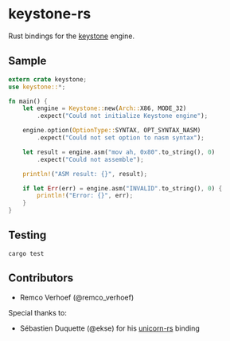 # keystone-rs
Rust bindings for the [keystone](http://www.keystone-engine.org/) engine.

## Sample
```rust
extern crate keystone;
use keystone::*;

fn main() {
    let engine = Keystone::new(Arch::X86, MODE_32)
        .expect("Could not initialize Keystone engine");

    engine.option(OptionType::SYNTAX, OPT_SYNTAX_NASM)
        .expect("Could not set option to nasm syntax");

    let result = engine.asm("mov ah, 0x80".to_string(), 0)
        .expect("Could not assemble");

    println!("ASM result: {}", result);

    if let Err(err) = engine.asm("INVALID".to_string(), 0) {
        println!("Error: {}", err);
    }
}
```

## Testing
```
cargo test
```

## Contributors
- Remco Verhoef (@remco_verhoef)

Special thanks to:
- Sébastien Duquette (@ekse) for his [unicorn-rs](https://github.com/ekse/unicorn-rs) binding
